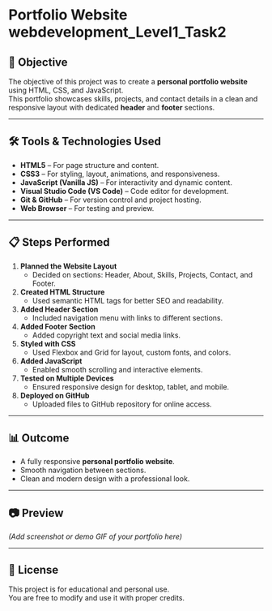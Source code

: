 # Portfolio Website webdevelopment_Level1_Task2

## 🎯 Objective
The objective of this project was to create a **personal portfolio website** using HTML, CSS, and JavaScript.  
This portfolio showcases skills, projects, and contact details in a clean and responsive layout with dedicated **header** and **footer** sections.

---

## 🛠️ Tools & Technologies Used
- **HTML5** – For page structure and content.
- **CSS3** – For styling, layout, animations, and responsiveness.
- **JavaScript (Vanilla JS)** – For interactivity and dynamic content.
- **Visual Studio Code (VS Code)** – Code editor for development.
- **Git & GitHub** – For version control and project hosting.
- **Web Browser** – For testing and preview.

---

## 📋 Steps Performed
1. **Planned the Website Layout**  
   - Decided on sections: Header, About, Skills, Projects, Contact, and Footer.
2. **Created HTML Structure**  
   - Used semantic HTML tags for better SEO and readability.
3. **Added Header Section**  
   - Included navigation menu with links to different sections.
4. **Added Footer Section**  
   - Added copyright text and social media links.
5. **Styled with CSS**  
   - Used Flexbox and Grid for layout, custom fonts, and colors.
6. **Added JavaScript**  
   - Enabled smooth scrolling and interactive elements.
7. **Tested on Multiple Devices**  
   - Ensured responsive design for desktop, tablet, and mobile.
8. **Deployed on GitHub**  
   - Uploaded files to GitHub repository for online access.

---

## 📊 Outcome
- A fully responsive **personal portfolio website**.
- Smooth navigation between sections.
- Clean and modern design with a professional look.

---

## 📷 Preview
*(Add screenshot or demo GIF of your portfolio here)*

---

## 📄 License
This project is for educational and personal use.  
You are free to modify and use it with proper credits.

